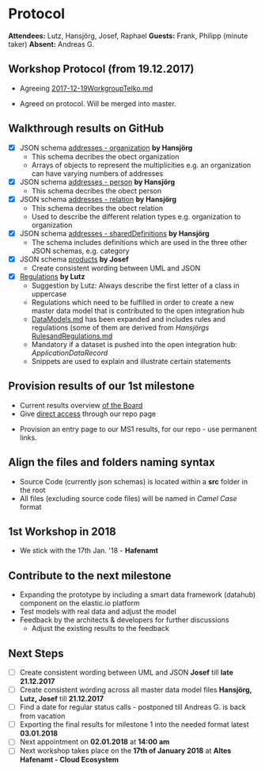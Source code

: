 # Protocol

**Attendees:** Lutz, Hansjörg, Josef, Raphael **Guests:** Frank, Philipp (minute taker) **Absent:** Andreas G.

## Workshop Protocol (from 19.12.2017)
* Agreeing [2017-12-19WorkgroupTelko.md](https://github.com/openintegrationhub/Data-and-Domain-Models/blob/Agenda-19.12.2017/Protocols/2017-12-19WorkgroupTelko.md)

- Agreed on protocol. Will be merged into master.

## Walkthrough results on GitHub
- [x] JSON schema [addresses - organization](https://github.com/openintegrationhub/Data-and-Domain-Models/blob/master/src/main/schema/addresses/organization.json) **by Hansjörg**
  - This schema decribes the obect organization
  - Arrays of objects to represent the multiplicities e.g. an organization can have varying numbers of addresses
- [x] JSON schema [addresses - person](https://github.com/openintegrationhub/Data-and-Domain-Models/blob/master/src/main/schema/addresses/person.json) **by Hansjörg**
  - This schema decribes the obect person
- [x] JSON schema [addresses - relation](https://github.com/openintegrationhub/Data-and-Domain-Models/blob/master/src/main/schema/addresses/relation.json) **by Hansjörg**
  - This schema decribes the obect relation
  - Used to describe the different relation types e.g. organization to organization
- [x] JSON schema [addresses - sharedDefinitions](https://github.com/openintegrationhub/Data-and-Domain-Models/blob/master/src/main/schema/addresses/sharedDefinitions.json) **by Hansjörg**
  - The schema includes definitions which are used in the three other JSON schemas, e.g. category
- [x] JSON schema [products](https://github.com/openintegrationhub/Data-and-Domain-Models/blob/master/src/examples/schema/order.schema.json) **by Josef**
  - Create consistent wording between UML and JSON
- [x] [Regulations](https://github.com/openintegrationhub/Data-and-Domain-Models/blob/master/DataModels/DataModels.md#rules-and-regulation-for-mdms) **by Lutz**
  - Suggestion by Lutz: Always describe the first letter of a class in uppercase
  - Regulations which need to be fulfilled in order to create a new master data model that is contributed to the open integration hub
  - [DataModels.md](https://github.com/openintegrationhub/Data-and-Domain-Models/blob/master/DataModels/DataModels.md) has been expanded and includes rules and regulations (some of them are derived from _Hansjörgs_ [RulesandRegulations.md](https://github.com/openintegrationhub/Data-and-Domain-Models/blob/master/DataModels/RulesandRegulations.md)
  - Mandatory if a dataset is pushed into the open integration hub: _ApplicationDataRecord_
  - Snippets are used to explain and illustrate certain statements

## Provision results of our 1st milestone
* Current results overview [of the Board](https://github.com/openintegrationhub/Board/blob/de265ec062beb0a293629bc5aa67320fb73de776/Milestones.md#result-3---generic-datamodel-for-addresses-and-products-including-guidelines-and-decision-processes)
* Give [direct access](https://github.com/openintegrationhub/Data-and-Domain-Models/blob/master/MilestoneOne.md) through our repo page
- Provision an entry page to our MS1 results, for our repo - use permanent links.

## Align the files and folders naming syntax
- Source Code (currently json schemas) is located within a **src** folder in the root
- All files (excluding source code files) will be named in _Camel Case_ format

## 1st Workshop in 2018
* We stick with the 17th Jan. '18 - **Hafenamt**

## Contribute to the next milestone
- Expanding the prototype by including a smart data framework (datahub) component on the elastic.io platform
- Test models with real data and adjust the model
- Feedback by the architects & developers for further discussions
  - Adjust the existing results to the feedback

## Next Steps
- [ ] Create consistent wording between UML and JSON **Josef** till **late 21.12.2017**
- [ ] Create consistent wording across all master data model files **Hansjörg, Lutz, Josef** till **21.12.2017**
- [ ] Find a date for regular status calls - postponed till Andreas G. is back from vacation
- [ ] Exporting the final results for milestone 1 into the needed format latest **03.01.2018**
- [ ] Next appointment on **02.01.2018** at **14:00 am**
- [ ] Next workshop takes place on the **17th of January 2018** at **Altes Hafenamt - Cloud Ecosystem**
